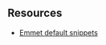 ## Resources

- [Emmet default snippets](https://github.com/emmetio/emmet/blob/master/src/snippets/html.json)
